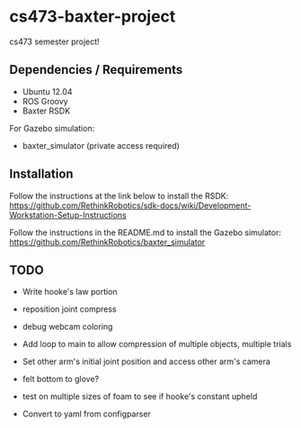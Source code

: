 cs473-baxter-project
====================

cs473 semester project!

Dependencies / Requirements
---------------------------
* Ubuntu 12.04
* ROS Groovy
* Baxter RSDK

For Gazebo simulation:
* baxter_simulator (private access required)

Installation
------------
Follow the instructions at the link below to install the RSDK:
https://github.com/RethinkRobotics/sdk-docs/wiki/Development-Workstation-Setup-Instructions

Follow the instructions in the README.md to install the Gazebo simulator:
https://github.com/RethinkRobotics/baxter_simulator

TODO
----
* Write hooke's law portion 
* reposition joint compress
* debug webcam coloring

* Add loop to main to allow compression of multiple objects, multiple trials
* Set other arm's initial joint position and access other arm's camera

* felt bottom to glove?

* test on multiple sizes of foam to see if hooke's constant upheld

* Convert to yaml from configparser
